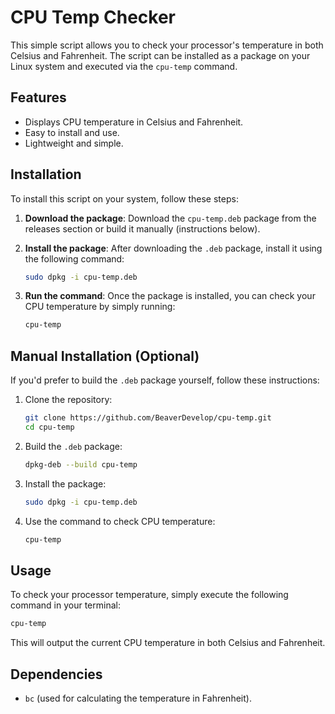 
# CPU Temp Checker

This simple script allows you to check your processor's temperature in both Celsius and Fahrenheit. The script can be installed as a package on your Linux system and executed via the `cpu-temp` command.

## Features
- Displays CPU temperature in Celsius and Fahrenheit.
- Easy to install and use.
- Lightweight and simple.

## Installation

To install this script on your system, follow these steps:

1. **Download the package**:
   Download the `cpu-temp.deb` package from the releases section or build it manually (instructions below).

2. **Install the package**:
   After downloading the `.deb` package, install it using the following command:

   ```bash
   sudo dpkg -i cpu-temp.deb
   ```

3. **Run the command**:
   Once the package is installed, you can check your CPU temperature by simply running:

   ```bash
   cpu-temp
   ```

## Manual Installation (Optional)

If you'd prefer to build the `.deb` package yourself, follow these instructions:

1. Clone the repository:

   ```bash
   git clone https://github.com/BeaverDevelop/cpu-temp.git
   cd cpu-temp
   ```

2. Build the `.deb` package:

   ```bash
   dpkg-deb --build cpu-temp
   ```

3. Install the package:

   ```bash
   sudo dpkg -i cpu-temp.deb
   ```

4. Use the command to check CPU temperature:

   ```bash
   cpu-temp
   ```

## Usage

To check your processor temperature, simply execute the following command in your terminal:

```bash
cpu-temp
```

This will output the current CPU temperature in both Celsius and Fahrenheit.

## Dependencies

- `bc` (used for calculating the temperature in Fahrenheit).
